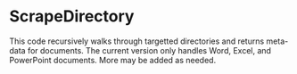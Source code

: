 ScrapeDirectory
===============

This code recursively walks through targetted directories and returns meta-data for documents. The current version only handles Word, Excel, and PowerPoint documents.  More may be added as needed.
